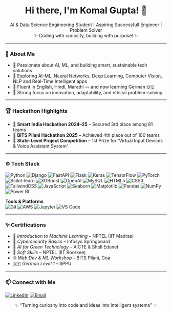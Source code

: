 <h1 align="center">Hi there, I'm Komal Gupta! 👋</h1>

<p align="center">
AI & Data Science Engineering Student | Aspiring Successfull Engineer | Problem Solver<br>
✨ Coding with curiosity, building with purpose! ✨
</p>

---

### 💫 About Me
- 🧠 Passionate about AI, ML, and building smart, sustainable tech solutions   
- 🧪 Exploring AI-ML, Neural Networks, Deep Learning, Computer Vision, NLP and Real-Time Intelligent apps  
- 💬 Fluent in English, Hindi, Marathi — and now learning German 🇩🇪  
- 🎯 Strong focus on innovation, adaptability, and ethical problem-solving  

---

### 🏆 Hackathon Highlights
- 🥉 **Smart India Hackathon 2024–25** – Secured 3rd place among 81 teams  
- 🏅 **BITS Pilani Hackathon 2025** – Achieved 4th place out of 100 teams  
- 🥇 **State-Level Project Competition** – 1st Prize for 'Virtual Input Devices & Voice Assistant System'  

---

### ⚙️ Tech Stack

![Python](https://img.shields.io/badge/python-%2314354C.svg?style=for-the-badge&logo=python&logoColor=white)
![Django](https://img.shields.io/badge/django-%23092E20.svg?style=for-the-badge&logo=django&logoColor=white)
![FastAPI](https://img.shields.io/badge/fastapi-%2300C7B7.svg?style=for-the-badge&logo=fastapi&logoColor=white)
![Flask](https://img.shields.io/badge/flask-%23000000.svg?style=for-the-badge&logo=flask&logoColor=white)
![Keras](https://img.shields.io/badge/Keras-%23D00000.svg?style=for-the-badge&logo=keras&logoColor=white)
![TensorFlow](https://img.shields.io/badge/TensorFlow-%23FF6F00.svg?style=for-the-badge&logo=tensorflow&logoColor=white)
![PyTorch](https://img.shields.io/badge/pytorch-%23EE4C2C.svg?style=for-the-badge&logo=pytorch&logoColor=white)
![Scikit-learn](https://img.shields.io/badge/scikit--learn-%23F7931E.svg?style=for-the-badge&logo=scikit-learn&logoColor=white)
![XGBoost](https://img.shields.io/badge/xgboost-%23AA0E3F.svg?style=for-the-badge&logo=python&logoColor=white)
![OpenAI](https://img.shields.io/badge/OpenAI-%23000000.svg?style=for-the-badge&logo=openai&logoColor=white)
![MySQL](https://img.shields.io/badge/MySQL-%234479A1.svg?style=for-the-badge&logo=mysql&logoColor=white)
![HTML5](https://img.shields.io/badge/html5-%23E34F26.svg?style=for-the-badge&logo=html5&logoColor=white)
![CSS3](https://img.shields.io/badge/css3-%231572B6.svg?style=for-the-badge&logo=css3&logoColor=white)
![TailwindCSS](https://img.shields.io/badge/tailwindcss-%2338B2AC.svg?style=for-the-badge&logo=tailwind-css&logoColor=white)
![JavaScript](https://img.shields.io/badge/javascript-%23F7DF1E.svg?style=for-the-badge&logo=javascript&logoColor=black)
![Seaborn](https://img.shields.io/badge/seaborn-%23000D25.svg?style=for-the-badge&logo=python&logoColor=white)
![Matplotlib](https://img.shields.io/badge/matplotlib-%23008080.svg?style=for-the-badge&logo=python&logoColor=white)
![Pandas](https://img.shields.io/badge/pandas-%23150458.svg?style=for-the-badge&logo=pandas&logoColor=white)
![NumPy](https://img.shields.io/badge/numpy-%23013243.svg?style=for-the-badge&logo=numpy&logoColor=white)
![Power BI](https://img.shields.io/badge/powerbi-%23F2C811.svg?style=for-the-badge&logo=powerbi&logoColor=black)


**Tools & Platforms**  
![Git](https://img.shields.io/badge/git-%23F05032.svg?style=for-the-badge&logo=git&logoColor=white)
![AWS](https://img.shields.io/badge/AWS-%23FF9900.svg?style=for-the-badge&logo=amazon-aws&logoColor=white)
![Jupyter](https://img.shields.io/badge/Jupyter-%23F37626.svg?style=for-the-badge&logo=jupyter&logoColor=white)
![VS Code](https://img.shields.io/badge/VSCode-%23007ACC.svg?style=for-the-badge&logo=visual-studio-code&logoColor=white)

---

### ✨ Certifications
- 🧠 *Introduction to Machine Learning* – NPTEL (IIT Madras)  
- 🔐 *Cybersecurity Basics* – Infosys Springboard  
- 🌿 *AI for Green Technology* – AICTE & Shell Edunet  
- 💬 *Soft Skills* – NPTEL (IIT Roorkee)  
- 🌐 *Web Dev & ML Workshop* – BITS Pilani, Goa  
- 🇩🇪 *German Level 1* – SPPU  

---

### 📫 Connect with Me

[![LinkedIn](https://img.shields.io/badge/-LinkedIn-%230077B5?style=for-the-badge&logo=linkedin&logoColor=white)](https://www.linkedin.com/in/-komalgupta-)
[![Email](https://img.shields.io/badge/-Email-D14836?style=for-the-badge&logo=gmail&logoColor=white)](mailto:komalgupta1157@gmail.com)


<p align="center">✨ “Turning curiosity into code and ideas into intelligent systems” ✨</p>
